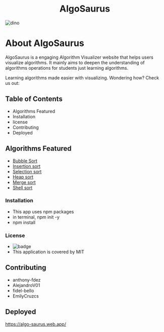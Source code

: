 <h1 align="center">AlgoSaurus</h1>

![dino](https://user-images.githubusercontent.com/94986680/189513128-8de379da-35b5-4b5a-9417-0c38e1e00f40.gif)

# About AlgoSaurus

AlgoSaurus is a engaging Algorithm Visualizer website that helps users visualize algorithms. It mainly aims to deepen the understanding of algorithms operations for students just learning algorithms.

Learning algorithms made easier with visualizing. Wondering how?
Check us out:

## Table of Contents
   * Algorithms Featured 
   * Installation 
   * license 
   * Contributing
   * Deployed

## Algorithms Featured 
* [Bubble Sort](https://algo-saurus.web.app/algorithm-visualizer?algo=buble)
* [Insertion sort](https://algo-saurus.web.app/algorithm-visualizer?algo=insertion)
* [Selection sort](https://algo-saurus.web.app/algorithm-visualizer?algo=selection)
* [Heap sort](https://algo-saurus.web.app/algorithm-visualizer?algo=heap)
* [Merge sort](https://algo-saurus.web.app/algorithm-visualizer?algo=merge)
* [Shell sort](https://algo-saurus.web.app/algorithm-visualizer?algo=shell)

### Installation
* This app uses npm packages
* in terminal, npm init -y
* npm install

### License
 * ![badge](https://img.shields.io/badge/license-MIT-blue)
 * This application is covered by MIT

## Contributing
   * anthony-fdez
   * AlejandroV01
   * fidel-bello
   * EmilyCruzcs

## Deployed
   https://algo-saurus.web.app/ 
   
   













